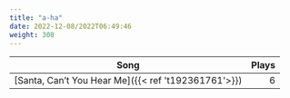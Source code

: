 ```yaml
---
title: "a-ha"
date: 2022-12-08/2022T06:49:46
weight: 308
---
```




 Song | Plays 
----- | -----:
[Santa, Can’t You Hear Me]({{< ref 't192361761'>}}) | 6
